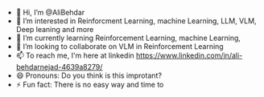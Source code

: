 - 👋 Hi, I’m @AliBehdar
- 👀 I’m interested in Reinforcment Learning, machine Learning, LLM, VLM, Deep leaning and more
- 🌱 I’m currently learning Reinforcement Learning, machine Learning,
- 💞️ I’m looking to collaborate on VLM in Reinforcement Learning
- 📫 To reach me, I'm here at linkedin https://www.linkedin.com/in/ali-behdarnejad-4639a8279/
- 😄 Pronouns: Do you think is this improtant?
- ⚡ Fun fact: There is no easy way and time to 

<!---
AliBehdar/AliBehdar is a ✨ special ✨ repository because its `README.md` (this file) appears on your GitHub profile.
You can click the Preview link to take a look at your changes.
--->
